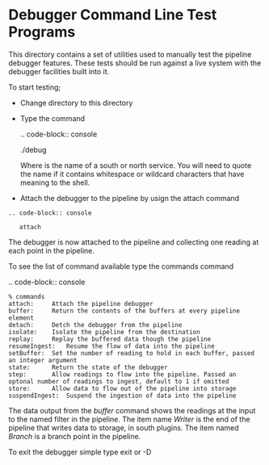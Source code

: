 Debugger Command Line Test Programs
===================================

This directory contains a set of utilities used to manually test the pipeline debugger features. These tests should be run against a live system with the debugger facilities built into it.

To start testing;

  - Change directory to this directory

  - Type the command

    .. code-block:: console

       ./debug <ServiceName>

    Where *<ServiceName>* is the name of a south or north service. You will need to quote the name if it contains whitespace or wildcard characters that have meaning to the shell.

   - Attach the debugger to the pipeline by usign the attach command

    .. code-block:: console

       attach

The debugger is now attached to the pipeline and collecting one reading at each point in the pipeline.

To see the list of command available type the commands command

.. code-block:: console

    % commands
    attach:		Attach the pipeline debugger
    buffer:		Return the contents of the buffers at every pipeline element
    detach:		Detch the debugger from the pipeline
    isolate:	Isolate the pipeline from the destination
    replay:		Replay the buffered data though the pipeline
    resumeIngest:	Resume the flow of data into the pipeline
    setBuffer:	Set the number of reading to hold in each buffer, passed an integer argument
    state:		Return the state of the debugger
    step:		Allow readings to flow into the pipeline. Passed an optonal number of readings to ingest, default to 1 if omitted
    store:		Allow data to flow out of the pipeline into storage
    suspendIngest:	Suspend the ingestion of data into the pipeline

The data output from the *buffer* command shows the readings at the input to the named filter in the pipeline. The item name *Writer* is the end of the pipeline that writes data to storage, in south plugins. The item named *Branch* is a branch point in the pipeline.

To exit the debugger simple type exit or <Control>-D
